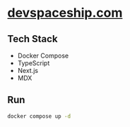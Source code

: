 # [devspaceship.com](https://devspaceship.com)

## Tech Stack

- Docker Compose
- TypeScript
- Next.js
- MDX

## Run

```bash
docker compose up -d
```
